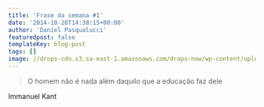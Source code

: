 ```yaml
---
title: 'Frase da semana #1'
date: '2014-10-28T14:38:15+00:00'
author: 'Daniel Pasqualucci'
featuredpost: false
templateKey: blog-post
tags: []
image: //drops-cdn.s3.sa-east-1.amazonaws.com/drops-new/wp-content/uploads/2014/10/28143815/kant-150x150.png
---
```

> O homem não é nada além daquilo que a educação faz dele

 Immanuel Kant